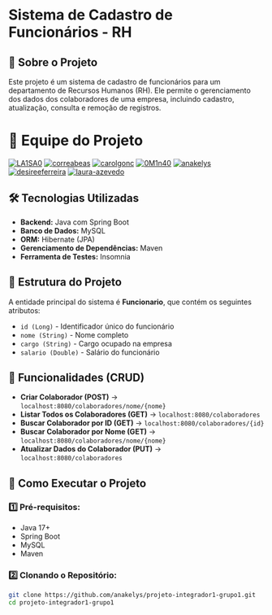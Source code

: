 # Sistema de Cadastro de Funcionários - RH

## 📌 Sobre o Projeto

Este projeto é um sistema de cadastro de funcionários para um departamento de Recursos Humanos (RH). Ele permite o gerenciamento dos dados dos colaboradores de uma empresa, incluindo cadastro, atualização, consulta e remoção de registros.


# 👥 Equipe do Projeto  

[![LA1SA0](https://img.shields.io/badge/LA1SA0-FF4081?style=for-the-badge&logo=github&logoColor=white)](https://github.com/LA1SA0)
[![correabeas](https://img.shields.io/badge/correabeas-7C4DFF?style=for-the-badge&logo=github&logoColor=white)](https://github.com/correabeas)
[![carolgonc](https://img.shields.io/badge/carolgonc-536DFE?style=for-the-badge&logo=github&logoColor=white)](https://github.com/carolgonc)
[![0M1n40](https://img.shields.io/badge/0M1n40-03A9F4?style=for-the-badge&logo=github&logoColor=white)](https://github.com/0M1n40)
[![anakelys](https://img.shields.io/badge/anakelys-00BCD4?style=for-the-badge&logo=github&logoColor=white)](https://github.com/anakelys)
[![desireeferreira](https://img.shields.io/badge/desireeferreira-4CAF50?style=for-the-badge&logo=github&logoColor=white)](https://github.com/desireeferreira)
[![laura-azevedo](https://img.shields.io/badge/laura--azevedo-FF9800?style=for-the-badge&logo=github&logoColor=white)](https://github.com/laura-azevedo)

## 🛠 Tecnologias Utilizadas

- **Backend:** Java com Spring Boot  
- **Banco de Dados:** MySQL  
- **ORM:** Hibernate (JPA)  
- **Gerenciamento de Dependências:** Maven  
- **Ferramenta de Testes:** Insomnia  

## 📂 Estrutura do Projeto

A entidade principal do sistema é **Funcionario**, que contém os seguintes atributos:

- `id (Long)` - Identificador único do funcionário  
- `nome (String)` - Nome completo  
- `cargo (String)` - Cargo ocupado na empresa  
- `salario (Double)` - Salário do funcionário  

## 🔧 Funcionalidades (CRUD)

- **Criar Colaborador (POST)** → `localhost:8080/colaboradores/nome/{nome}`  
- **Listar Todos os Colaboradores (GET)** → `localhost:8080/colaboradores`  
- **Buscar Colaborador por ID (GET)** → `localhost:8080/colaboradores/{id}`  
- **Buscar Colaborador por Nome (GET)** → `localhost:8080/colaboradores/nome/{nome}`  
- **Atualizar Dados do Colaborador (PUT)** → `localhost:8080/colaboradores`  

## 🚀 Como Executar o Projeto

### 1️⃣ Pré-requisitos:

- Java 17+  
- Spring Boot  
- MySQL  
- Maven  

### 2️⃣ Clonando o Repositório:

```sh
git clone https://github.com/anakelys/projeto-integrador1-grupo1.git
cd projeto-integrador1-grupo1
